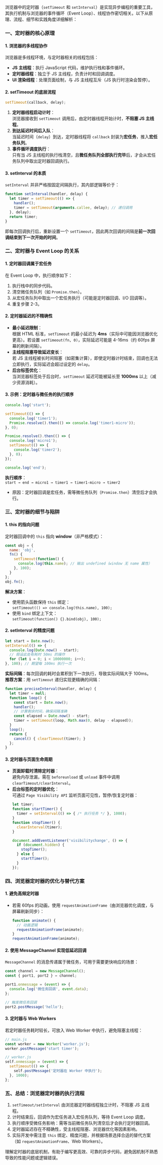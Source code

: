 浏览器中的定时器（`setTimeout` 和 `setInterval`）是实现异步编程的重要工具，其执行机制与浏览器的事件循环（Event Loop）、线程协作密切相关。以下从原理、流程、细节和实践角度详细解析：


### **一、定时器的核心原理**
#### **1. 浏览器的多线程协作**
浏览器是多线程环境，与定时器相关的线程包括：
- **JS 主线程**：执行 JavaScript 代码，维护执行栈和事件循环。
- **定时器线程**：独立于 JS 主线程，负责计时和回调调度。
- **UI 渲染线程**：处理页面绘制，与 JS 主线程互斥（JS 执行时渲染会暂停）。

#### **2. setTimeout 的底层流程**
```javascript
setTimeout(callback, delay);
```
1. **定时器线程启动计时**：  
   浏览器接收到 `setTimeout` 调用后，由定时器线程开始计时，**不阻塞 JS 主线程**。
2. **到达延迟时间后入队**：  
   当延迟时间（`delay`）到达，定时器线程将 `callback` 封装为**宏任务**，推入**宏任务队列**。
3. **事件循环调度执行**：  
   只有当 JS 主线程的执行栈清空，且**微任务队列全部执行完毕**后，才会从宏任务队列中取出定时器回调执行。

#### **3. setInterval 的本质**
`setInterval` 并非严格按固定间隔执行，其内部逻辑等价于：
```javascript
function setInterval(handler, delay) {
  let timer = setTimeout(() => {
    handler();
    timer = setTimeout(arguments.callee, delay); // 递归调用
  }, delay);
  return timer;
}
```
即每次回调执行后，重新设置一个 `setTimeout`，因此两次回调的间隔是**前一次回调结束到下一次开始的时间**。


### **二、定时器与 Event Loop 的关系**
#### **1. 定时器回调属于宏任务**
在 Event Loop 中，执行顺序如下：
1. 执行栈中的同步代码。
2. 清空微任务队列（如 `Promise.then`）。
3. 从宏任务队列中取出一个宏任务执行（可能是定时器回调、I/O 回调等）。
4. 重复步骤 2-3。

#### **2. 定时器延迟的不精确性**
- **最小延迟限制**：  
  根据 HTML 标准，`setTimeout` 的最小延迟为 **4ms**（实际中可能因浏览器优化更高）。若设置 `setTimeout(fn, 0)`，实际延迟可能是 4-16ms（约 60fps 屏幕的刷新间隔）。
- **主线程阻塞导致延迟变长**：  
  若 JS 主线程被长时间阻塞（如密集计算），即使定时器计时结束，回调也无法立即执行，实际延迟会超过设定的 `delay`。
- **后台标签优化**：  
  当浏览器标签处于后台时，`setTimeout` 延迟可能被延长至 **1000ms** 以上（减少资源消耗）。

#### **3. 示例：定时器与微任务的执行顺序**
```javascript
console.log('start');

setTimeout(() => {
  console.log('timer1');
  Promise.resolve().then(() => console.log('timer1-micro'));
}, 0);

Promise.resolve().then(() => {
  console.log('micro1');
  setTimeout(() => {
    console.log('timer2');
  }, 0);
});

console.log('end');
```
**执行顺序**：  
`start → end → micro1 → timer1 → timer1-micro → timer2`  
- 原因：定时器回调是宏任务，需等微任务队列（`Promise.then`）清空后才会执行。


### **三、定时器的细节与陷阱**
#### **1. this 的指向问题**
定时器回调中的 `this` 指向 **window**（非严格模式）：
```javascript
const obj = {
  name: 'obj',
  fn() {
    setTimeout(function() {
      console.log(this.name); // 输出 undefined（window 无 name 属性）
    }, 100);
  }
};
obj.fn();
```
**解决方案**：
- 使用箭头函数保持 `this` 绑定：  
  `setTimeout(() => console.log(this.name), 100);`
- 使用 `bind` 绑定上下文：  
  `setTimeout(function() {}.bind(obj), 100);`

#### **2. setInterval 的精度问题**
```javascript
let start = Date.now();
setInterval(() => {
  console.log(Date.now() - start);
  // 假设此处有耗时 50ms 的操作
  for (let i = 0; i < 10000000; i++);
}, 100); // 期望每 100ms 执行一次
```
**实际间隔**：每次回调的耗时会累积到下一次执行，导致实际间隔大于 100ms。  
**推荐方案**：用 `setTimeout` 递归实现更精确的间隔：
```javascript
function preciseInterval(handler, delay) {
  let timer = null;
  function loop() {
    const start = Date.now();
    handler();
    // 计算剩余时间，确保间隔准确
    const elapsed = Date.now() - start;
    timer = setTimeout(loop, Math.max(0, delay - elapsed));
  }
  loop();
  return {
    cancel() { clearTimeout(timer); }
  };
}
```

#### **3. 定时器与页面生命周期**
- **页面卸载时清除定时器**：  
  避免内存泄漏，需在 `beforeunload` 或 `unload` 事件中调用 `clearTimeout/clearInterval`。
- **后台标签的定时器优化**：  
  可通过 `Page Visibility API` 监听页面可见性，暂停/恢复定时器：
  ```javascript
  let timer;
  function startTimer() {
    timer = setInterval(() => { /* 执行任务 */ }, 1000);
  }
  function stopTimer() {
    clearInterval(timer);
  }
  
  document.addEventListener('visibilitychange', () => {
    if (document.hidden) {
      stopTimer();
    } else {
      startTimer();
    }
  });
  ```


### **四、浏览器定时器的优化与替代方案**
#### **1. 避免高频定时器**
- 若需 60fps 的动画，使用 `requestAnimationFrame`（由浏览器优化调度，与屏幕刷新同步）：
  ```javascript
  function animate() {
    // 动画逻辑
    requestAnimationFrame(animate);
  }
  requestAnimationFrame(animate);
  ```

#### **2. 使用 MessageChannel 实现低延迟回调**
`MessageChannel` 的消息传递属于微任务，可用于需要更快响应的场景：
```javascript
const channel = new MessageChannel();
const { port1, port2 } = channel;

port1.onmessage = (event) => {
  console.log('微任务回调', event.data);
};

// 触发微任务回调
port2.postMessage('hello');
```

#### **3. 定时器与 Web Workers**
若定时器任务耗时较长，可放入 Web Worker 中执行，避免阻塞主线程：
```javascript
// main.js
const worker = new Worker('worker.js');
worker.postMessage('start timer');

// worker.js
self.onmessage = (event) => {
  setTimeout(() => {
    self.postMessage('定时器在 Worker 中执行');
  }, 1000);
};
```


### **五、总结：浏览器定时器的执行流程**
1. `setTimeout/setInterval` 由浏览器定时器线程独立计时，不阻塞 JS 主线程。
2. 计时结束后，回调作为宏任务进入宏任务队列，等待 Event Loop 调度。
3. 执行顺序受微任务影响：需等当前微任务队列清空后才会执行定时器回调。
4. 定时器延迟存在不精确性，受主线程阻塞、浏览器优化等因素影响。
5. 实际开发中需注意 `this` 绑定、精度问题，并根据场景选择合适的替代方案（如 `requestAnimationFrame`、Web Workers）。

理解定时器的底层机制，有助于编写更高效、可靠的异步代码，避免因机制不熟悉导致的性能问题或逻辑错误。